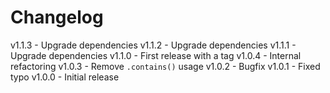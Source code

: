 
# Changelog

v1.1.3 - Upgrade dependencies
v1.1.2 - Upgrade dependencies
v1.1.1 - Upgrade dependencies
v1.1.0 - First release with a tag
v1.0.4 - Internal refactoring
v1.0.3 - Remove `.contains()` usage
v1.0.2 - Bugfix
v1.0.1 - Fixed typo
v1.0.0 - Initial release
